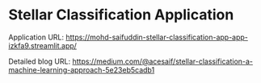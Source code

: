 # Stellar Classification Application

Application URL: https://mohd-saifuddin-stellar-classification-app-app-izkfa9.streamlit.app/

Detailed blog URL: https://medium.com/@acesaif/stellar-classification-a-machine-learning-approach-5e23eb5cadb1
